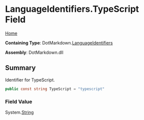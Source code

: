 <a name="_top"></a>

# LanguageIdentifiers\.TypeScript Field

[Home](../../../README.md#_top)

**Containing Type**: DotMarkdown\.[LanguageIdentifiers](../README.md#_top)

**Assembly**: DotMarkdown\.dll

## Summary

Identifier for TypeScript\.

```csharp
public const string TypeScript = "typescript"
```

### Field Value

System\.[String](https://docs.microsoft.com/en-us/dotnet/api/system.string)